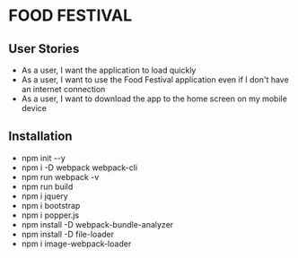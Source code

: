 # **FOOD FESTIVAL**

## User Stories
- As a user, I want the application to load quickly
- As a user, I want to use the Food Festival application even if I don't have an internet connection
- As a user, I want to download the app to the home screen on my mobile device


## Installation
- npm init --y
- npm i -D webpack webpack-cli
- npm run webpack -v
- npm run build
- npm i jquery
- npm i bootstrap
- npm i popper.js
- npm install -D webpack-bundle-analyzer
- npm install -D file-loader
- npm i image-webpack-loader